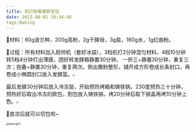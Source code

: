 ```yaml
---
title: 机打粉嘟嘟胖宝包
date: 2023-08-02 10:34:48
tags:Baking
---
```


🥯材料：60g波兰种，200g高粉，2g干酵母，3g盐，160g水，1g红曲粉。

🥯过程：所有材料加入厨师机（套好冰袋），3档机打2分钟混匀材料，4档10分钟转5档4分钟打出薄膜，团好转发酵箱静置30分钟。
一折三+静置30分钟，重复三次；抱叠+静置30分钟，重复两次。倒出撒粉整形，铺开成方形卷成长条封口，再卷成小椭圆封口放入发酵篮。<img src="C:\LYL\myBlog\LG-blogcode\source\_posts\机打粉嘟嘟胖宝包.assets\baking01.jpg" style="zoom:40%;" />

最后发酵30分钟后放入冷冻层，开始预热烤箱和铸铁锅，230度预热三十分钟，预热好后取出冷冻的欧包，割包放入铸铁锅，烤20分钟后取下锅盖再烤10分钟上色。<img src="C:\LYL\myBlog\LG-blogcode\source\_posts\机打粉嘟嘟胖宝包.assets\baking02.jpg" style="zoom:40%;" />

🥯放凉后就可以切包啦~

<img src="C:\LYL\myBlog\LG-blogcode\source\_posts\机打粉嘟嘟胖宝包.assets\baking03.jpg" alt="baking03" style="zoom:50%;" />
